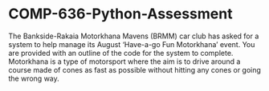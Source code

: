 # COMP-636-Python-Assessment
The Bankside-Rakaia Motorkhana Mavens (BRMM) car club has asked for a system to help manage its August ‘Have-a-go Fun Motorkhana’ event. You are provided with an outline of the code for the system to complete.
Motorkhana is a type of motorsport where the aim is to drive around a course made of cones as fast as possible without hitting any cones or going the wrong way.
